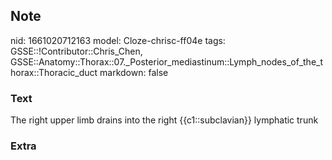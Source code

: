 ## Note
nid: 1661020712163
model: Cloze-chrisc-ff04e
tags: GSSE::!Contributor::Chris_Chen, GSSE::Anatomy::Thorax::07._Posterior_mediastinum::Lymph_nodes_of_the_thorax::Thoracic_duct
markdown: false

### Text
The right upper limb drains into the right {{c1::subclavian}} lymphatic trunk

### Extra

